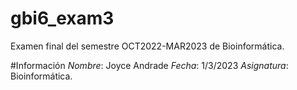 # gbi6_exam3
Examen final del semestre OCT2022-MAR2023 de Bioinformática.

#Información 
*Nombre*: Joyce Andrade
*Fecha*: 1/3/2023
*Asignatura*: Bioinformática. 
